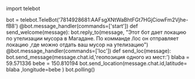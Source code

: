 import telebot

bot = telebot.TeleBot('7814928681:AAFsgXNtWaBhtFGt7HGjCiowFm2Vjhe-fB8')
@bot.message_handler(commands=['start'])
def send_welcome(message):
    bot.reply_to(message, "Этот бот дает локацию по утелизации мусора в Магадане. По комманде /loc он отправляет локацию ,где можно отдать ваш мусор на утелизацию")
@bot.message_handler(commands=['loc'])
def send_loc(message):
    bot.send_message(message.chat.id,'геопозиция одного из мест:')
    blaba = 59.571336
    bebe = 150.810194
    bot.send_location(message.chat.id,latitude= blaba ,longitude=bebe )
bot.polling()
